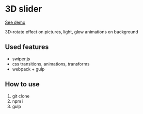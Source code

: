 <h1>3D slider</h1>
<p><a href="https://systemshock89.github.io/demo-3d-slider/">See demo</a></p>
<p>3D-rotate effect on pictures, light, glow animations on background</p>

<h2>Used features</h2>
<ul>
    <li>swiper.js</li>
    <li>css transitions, animations, transforms</li>
    <li>webpack + gulp</li>
</ul>

<h2>How to use</h2>
<ol>
    <li>git clone</li>
    <li>npm i</li>
    <li>gulp</li>
</ol>
